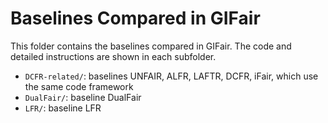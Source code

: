 # Baselines Compared in GIFair
This folder contains the baselines compared in GIFair. The code and detailed instructions are shown in each subfolder.
- `DCFR-related/`: baselines UNFAIR, ALFR, LAFTR, DCFR, iFair, which use the same code framework
- `DualFair/`: baseline DualFair
- `LFR/`: baseline LFR

